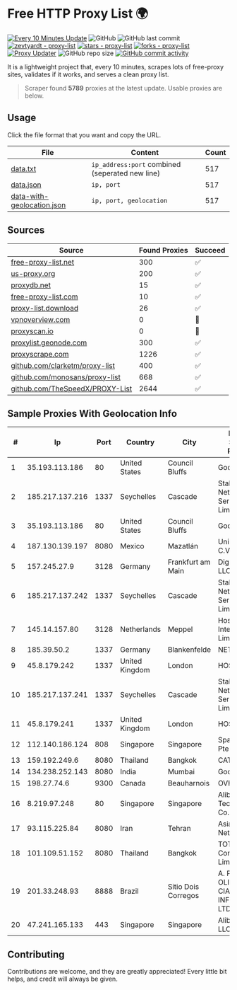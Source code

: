 
# Free HTTP Proxy List 🌍

[![Every 10 Minutes Update](https://github.com/mertguvencli/http-proxy-list/actions/workflows/main.yml/badge.svg?branch=main)](https://github.com/mertguvencli/http-proxy-list/actions/workflows/main.yml)
![GitHub](https://img.shields.io/github/license/mertguvencli/http-proxy-list)
![GitHub last commit](https://img.shields.io/github/last-commit/mertguvencli/http-proxy-list)
[![zevtyardt - proxy-list](https://img.shields.io/static/v1?label=zevtyardt&message=proxy-list&color=blue&logo=github)](https://github.com/zevtyardt/proxy-list "Go to GitHub repo")
[![stars - proxy-list](https://img.shields.io/github/stars/zevtyardt/proxy-list?style=social)](https://github.com/zevtyardt/proxy-list)
[![forks - proxy-list](https://img.shields.io/github/forks/zevtyardt/proxy-list?style=social)](https://github.com/zevtyardt/proxy-list)
[![Proxy Updater](https://github.com/zevtyardt/proxy-list/workflows/Proxy%20Updater/badge.svg)](https://github.com/zevtyardt/proxy-list/actions?query=workflow:"Proxy+Updater")
![GitHub repo size](https://img.shields.io/github/repo-size/zevtyardt/proxy-list)
[![GitHub commit activity](https://img.shields.io/github/commit-activity/m/zevtyardt/proxy-list?logo=commits)](https://github.com/zevtyardt/proxy-list/commits/main)

It is a lightweight project that, every 10 minutes, scrapes lots of free-proxy sites, validates if it works, and serves a clean proxy list.

> Scraper found **5789** proxies at the latest update. Usable proxies are below.

## Usage

Click the file format that you want and copy the URL.

|File|Content|Count|
|----|-------|-----|
|[data.txt](https://raw.githubusercontent.com/mertguvencli/http-proxy-list/main/proxy-list/data.txt)|`ip_address:port` combined (seperated new line)|517|
|[data.json](https://raw.githubusercontent.com/mertguvencli/http-proxy-list/main/proxy-list/data.json)|`ip, port`|517|
|[data-with-geolocation.json](https://raw.githubusercontent.com/mertguvencli/http-proxy-list/main/proxy-list/data-with-geolocation.json)|`ip, port, geolocation`|517|

## Sources

|Source|Found Proxies|Succeed|
|------|-------------|-------|
|[free-proxy-list.net](https://free-proxy-list.net)|300|✅|
|[us-proxy.org](https://www.us-proxy.org)|200|✅|
|[proxydb.net](http://proxydb.net)|15|✅|
|[free-proxy-list.com](https://free-proxy-list.com/?page=&port=&type%5B%5D=http&type%5B%5D=https&up_time=0&search=Search)|10|✅|
|[proxy-list.download](https://www.proxy-list.download/HTTP)|26|✅|
|[vpnoverview.com](https://vpnoverview.com/privacy/anonymous-browsing/free-proxy-servers)|0|🚫|
|[proxyscan.io](https://www.proxyscan.io)|0|🚫|
|[proxylist.geonode.com](https://proxylist.geonode.com/api/proxy-list?limit=300&page=1&sort_by=lastChecked&sort_type=desc&protocols=http,https)|300|✅|
|[proxyscrape.com](https://api.proxyscrape.com/v2/?request=displayproxies&protocol=http&timeout=10000&country=all&ssl=all&anonymity=all)|1226|✅|
|[github.com/clarketm/proxy-list](https://raw.githubusercontent.com/clarketm/proxy-list/master/proxy-list-raw.txt)|400|✅|
|[github.com/monosans/proxy-list](https://raw.githubusercontent.com/monosans/proxy-list/main/proxies/http.txt)|668|✅|
|[github.com/TheSpeedX/PROXY-List](https://raw.githubusercontent.com/TheSpeedX/PROXY-List/master/http.txt)|2644|✅|


## Sample Proxies With Geolocation Info

|#|Ip|Port|Country|City|Internet Service Provider|
|-|--|----|-------|----|-------------------------|
|1|35.193.113.186|80|United States|Council Bluffs|Google LLC|
|2|185.217.137.216|1337|Seychelles|Cascade|Stallion Network Services Limited|
|3|35.193.113.186|80|United States|Council Bluffs|Google LLC|
|4|187.130.139.197|8080|Mexico|Mazatlán|Uninet S.A. de C.V.|
|5|157.245.27.9|3128|Germany|Frankfurt am Main|DigitalOcean, LLC|
|6|185.217.137.242|1337|Seychelles|Cascade|Stallion Network Services Limited|
|7|145.14.157.80|3128|Netherlands|Meppel|Hostinger International Limited|
|8|185.39.50.2|1337|Germany|Blankenfelde|NETZNUTZ|
|9|45.8.179.242|1337|United Kingdom|London|HOSTLAND|
|10|185.217.137.241|1337|Seychelles|Cascade|Stallion Network Services Limited|
|11|45.8.179.241|1337|United Kingdom|London|HOSTLAND|
|12|112.140.186.124|808|Singapore|Singapore|Sparkstation Pte Ltd|
|13|159.192.249.6|8080|Thailand|Bangkok|CAT-BB|
|14|134.238.252.143|8080|India|Mumbai|Google LLC|
|15|198.27.74.6|9300|Canada|Beauharnois|OVH SAS|
|16|8.219.97.248|80|Singapore|Singapore|Alibaba (US) Technology Co., Ltd.|
|17|93.115.225.84|8080|Iran|Tehran|Asiatech xDSL Network|
|18|101.109.51.152|8080|Thailand|Bangkok|TOT Public Company Limited|
|19|201.33.248.93|8888|Brazil|Sitio Dois Corregos|A. P. OLIVEIRA & CIA. INFORMATICA LTDA.|
|20|47.241.165.133|443|Singapore|Singapore|Alibaba.com LLC|



## Contributing

Contributions are welcome, and they are greatly appreciated! Every
little bit helps, and credit will always be given.

